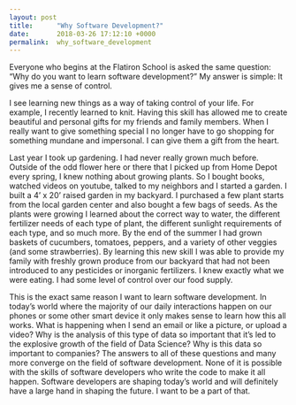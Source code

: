 ```yaml
---
layout: post
title:      "Why Software Development?"
date:       2018-03-26 17:12:10 +0000
permalink:  why_software_development
---
```



Everyone who begins at the Flatiron School is asked the same question: “Why do you want to learn software development?”  My answer is simple: It gives me a sense of control.

I see learning new things as a way of taking control of your life. For example, I recently learned to knit. Having this skill has allowed me to create beautiful and personal gifts for my friends and family members. When I really want to give something special I no longer have to go shopping for something mundane and impersonal. I can give them a gift from the heart.

Last year I took up gardening.  I had never really grown much before. Outside of the odd flower here or there that I picked up from Home Depot every spring, I knew nothing about growing plants. So I bought books,  watched videos on youtube, talked to my neighbors and I started a garden. I built a 4’ x 20’ raised garden in my backyard. I purchased a few plant starts from the local garden center and also bought a few bags of seeds. As the plants were growing I learned about the correct way to water, the different fertilizer needs of each type of plant, the different sunlight requirements of each type, and so much more. By the end of the summer I had grown baskets of cucumbers, tomatoes, peppers,  and a variety of other veggies (and some strawberries). By learning this new skill I was able to provide my family with freshly grown produce from our backyard that had not been introduced to any pesticides or inorganic fertilizers. I knew exactly what we were eating. I had some level of control over our food supply.  

This is the exact same reason I want to learn software development. In today’s world where the majority of our daily interactions happen on our phones or some other smart device it only makes sense to learn how this all works. What is happening when I send an email or like a picture, or upload a video?  Why is the analysis of this type of data so important that it’s led to the explosive growth of the field of Data Science? Why is this data so important to companies? The answers to all of these questions and many more converge on the field of software development.  None of it is possible with the skills of software developers who write the code to make it all happen.  Software developers are shaping today’s world and will definitely have a large hand in shaping the future. I want to be a part of that.       

